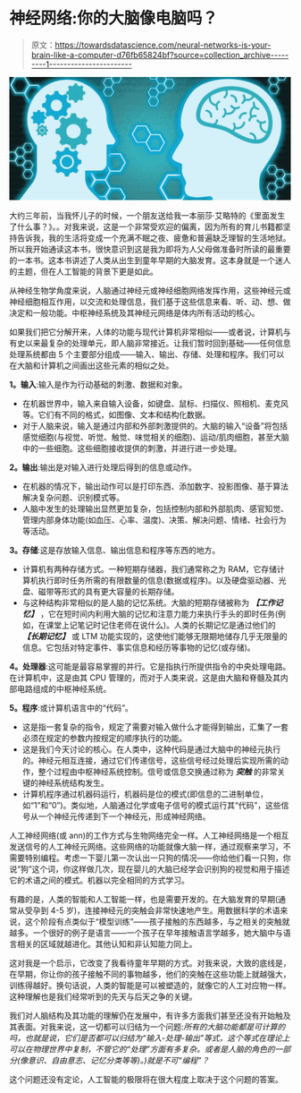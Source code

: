 # 神经网络:你的大脑像电脑吗？

> 原文：<https://towardsdatascience.com/neural-networks-is-your-brain-like-a-computer-d76fb65824bf?source=collection_archive---------1----------------------->

![](img/89114bf5d058655bd4022770629f9c60.png)

大约三年前，当我怀儿子的时候，一个朋友送给我一本丽莎·艾略特的《里面发生了什么事？》。。对我来说，这是一个非常受欢迎的偏离，因为所有的育儿书籍都坚持告诉我，我的生活将变成一个充满不眠之夜、疲惫和普遍缺乏理智的生活地狱。所以我开始通读这本书，很快意识到这是我为即将为人父母做准备时所读的最重要的一本书。这本书讲述了人类从出生到童年早期的大脑发育。这本身就是一个迷人的主题，但在人工智能的背景下更是如此。

从神经生物学角度来说，人脑通过神经元或神经细胞网络发挥作用，这些神经元或神经细胞相互作用，以交流和处理信息，我们基于这些信息来看、听、动、想、做决定和一般功能。中枢神经系统及其神经元网络是体内所有活动的核心。

如果我们把它分解开来，人体的功能与现代计算机非常相似——或者说，计算机与有史以来最复杂的处理单元，即人脑非常接近。让我们暂时回到基础——任何信息处理系统都由 5 个主要部分组成——输入、输出、存储、处理和程序。我们可以在大脑和计算机之间画出这些元素的相似之处。

**1。输入**:输入是作为行动基础的刺激、数据和对象。

*   在机器世界中，输入来自输入设备，如键盘、鼠标、扫描仪、照相机、麦克风等。它们有不同的格式，如图像、文本和结构化数据。
*   对于人脑来说，输入是通过内部和外部刺激提供的。大脑的输入“设备”将包括感觉细胞(与视觉、听觉、触觉、味觉相关的细胞)、运动/肌肉细胞，甚至大脑中的一些细胞。这些细胞接收提供的刺激，并进行进一步处理。

**2。输出**:输出是对输入进行处理后得到的信息或动作。

*   在机器的情况下，输出动作可以是打印东西、添加数字、投影图像、基于算法解决复杂问题、识别模式等。
*   人脑中发生的处理输出显然更加复杂，包括控制内部和外部肌肉、感官知觉、管理内部身体功能(如血压、心率、温度)、决策、解决问题、情绪、社会行为等活动。

**3。存储**:这是存放输入信息、输出信息和程序等东西的地方。

*   计算机有两种存储方式。一种短期存储器，我们通常称之为 RAM，它存储计算机执行即时任务所需的有限数量的信息(数据或程序)。以及硬盘驱动器、光盘、磁带等形式的具有更大容量的长期存储。
*   与这种结构非常相似的是人脑的记忆系统。大脑的短期存储被称为 ***【工作记忆】*** ，它在短时间内利用大脑的记忆和注意力能力来执行手头的即时任务(例如，在课堂上记笔记时记住老师在说什么)。人类的长期记忆是通过他们的 ***【长期记忆】*** 或 LTM 功能实现的，这使他们能够无限期地储存几乎无限量的信息。它包括对特定事件、事实信息和经历等事物的记忆(或存储)。

**4。处理器**:这可能是最容易掌握的并行。它是指执行所提供指令的中央处理电路。在计算机中，这是由其 CPU 管理的，而对于人类来说，这是由大脑和脊髓及其内部电路组成的中枢神经系统。

**5。程序**:或计算机语言中的“代码”。

*   这是指一套复杂的指令，规定了需要对输入做什么才能得到输出，汇集了一套必须在规定的参数内按规定的顺序执行的功能。
*   这是我们今天讨论的核心。在人类中，这种代码是通过大脑中的神经元执行的。神经元相互连接，通过它们传递信号，这些信号经过处理后实现所需的动作，整个过程由中枢神经系统控制。信号或信息交换通过称为 ***突触*** 的非常关键的神经系统结构发生。
*   计算机程序通过机器码运行，机器码是位的模式(即信息的二进制单位，如“1”和“0”)。类似地，人脑通过化学或电子信号的模式运行其“代码”，这些信号从一个神经元传递到下一个神经元，形成神经网络。

人工神经网络(或 ann)的工作方式与生物网络完全一样。人工神经网络是一个相互发送信号的人工神经元网络。这些网络的功能就像大脑一样，通过观察来学习，不需要特别编程。考虑一下婴儿第一次认出一只狗的情况——你给他们看一只狗，你说“狗”这个词，你这样做几次，现在婴儿的大脑已经学会识别狗的视觉和用于描述它的术语之间的模式。机器以完全相同的方式学习。

有趣的是，人类的智能和人工智能一样，也是需要开发的。在大脑发育的早期(通常从受孕到 4-5 岁)，连接神经元的突触会非常快速地产生。用数据科学的术语来说，这个阶段有点类似于“模型训练”——孩子接触的东西越多，与之相关的突触就越多。一个很好的例子是语言——一个孩子在早年接触语言学越多，她大脑中与语言相关的区域就越进化。其他认知和非认知能力同上。

这对我是一个启示，它改变了我看待童年早期的方式。对我来说，大致的底线是，在早期，你让你的孩子接触不同的事物越多，他们的突触在这些功能上就越强大，训练得越好。换句话说，人类的智能是可以被塑造的，就像它的人工对应物一样。这种理解也是我们经常听到的先天与后天之争的关键。

我们对人脑结构及其功能的理解仍在发展中，有许多方面我们甚至还没有开始触及其表面。对我来说，这一切都可以归结为一个问题:*所有的大脑功能都是可计算的吗，也就是说，它们是否都可以归结为“输入-处理-输出”等式，这个等式在理论上可以在物理世界中复制，不管它的“处理”方面有多复杂。或者是人脑的角色的一部分(像意识、自由意志、记忆分类等等)。)就是不可“编程”？*

这个问题还没有定论，人工智能的极限将在很大程度上取决于这个问题的答案。